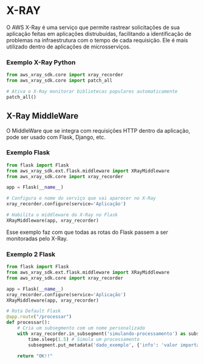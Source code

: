 # X-RAY
O AWS X-Ray é uma serviço que permite rastrear solicitações de sua aplicação feitas em aplicações distrubuídas, facilitando a identificação de problemas na infraestrutura com o tempo de cada requisição. Ele é mais utilizado dentro de aplicações de microsserviços.

### Exemplo X-Ray Python
```python
from aws_xray_sdk.core import xray_recorder
from aws_xray_sdk.core import patch_all

# Ativa o X-Ray monitorar bibliotecas populares automaticamente
patch_all()
```

## X-Ray MiddleWare
O MiddleWare que se integra com requisições HTTP dentro da aplicação, pode ser usado com Flask, Django, etc.

### Exemplo Flask
```python
from flask import Flask
from aws_xray_sdk.ext.flask.middleware import XRayMiddleware
from aws_xray_sdk.core import xray_recorder

app = Flask(__name__)

# Configura o nome do serviço que vai aparecer no X-Ray
xray_recorder.configure(service='Aplicação')

# Habilita o middleware do X-Ray no Flask
XRayMiddleware(app, xray_recorder)
```
Esse exemplo faz com que todas as rotas do Flask passem a ser monitoradas pelo X-Ray.

### Exemplo 2 Flask
```python
from flask import Flask
from aws_xray_sdk.ext.flask.middleware import XRayMiddleware
from aws_xray_sdk.core import xray_recorder

app = Flask(__name__)
xray_recorder.configure(service='Aplicação')
XRayMiddleware(app, xray_recorder)

# Rota Default Flask
@app.route("/processar")
def processar():
    # Cria um subsegmento com um nome personalizado
    with xray_recorder.in_subsegment('simulando-processamento') as subsegment:
        time.sleep(1.5) # Simula um processamento
        subsegment.put_metadata('dado_exemplo', {'info': 'valor importante'}, 'custom')
    
    return "OK!!"
```
